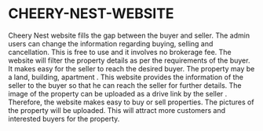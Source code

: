 # CHEERY-NEST-WEBSITE

Cheery Nest website fills the gap between the buyer and seller. The admin users can change the information regarding buying, selling and cancellation. This is free to use and it involves no brokerage fee. The website will filter the property details as per the requirements of the buyer. It makes easy for the seller to reach the desired buyer. The property may be  a land, building, apartment . This website provides the information of the seller to the buyer so that he can reach the seller for further details. The image of the property  can  be uploaded as a drive link by the seller . Therefore, the website makes easy to buy or sell properties. The pictures of the property will be uploaded. This will attract more customers and interested buyers for the  property.
